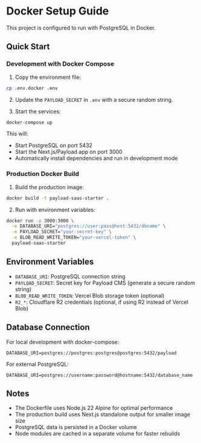 # Docker Setup Guide

This project is configured to run with PostgreSQL in Docker.

## Quick Start

### Development with Docker Compose

1. Copy the environment file:

```bash
cp .env.docker .env
```

2. Update the `PAYLOAD_SECRET` in `.env` with a secure random string.

3. Start the services:

```bash
docker-compose up
```

This will:

- Start PostgreSQL on port 5432
- Start the Next.js/Payload app on port 3000
- Automatically install dependencies and run in development mode

### Production Docker Build

1. Build the production image:

```bash
docker build -t payload-saas-starter .
```

2. Run with environment variables:

```bash
docker run -p 3000:3000 \
  -e DATABASE_URI="postgres://user:pass@host:5432/dbname" \
  -e PAYLOAD_SECRET="your-secret-key" \
  -e BLOB_READ_WRITE_TOKEN="your-vercel-token" \
  payload-saas-starter
```

## Environment Variables

- `DATABASE_URI`: PostgreSQL connection string
- `PAYLOAD_SECRET`: Secret key for Payload CMS (generate a secure random string)
- `BLOB_READ_WRITE_TOKEN`: Vercel Blob storage token (optional)
- `R2_*`: Cloudflare R2 credentials (optional, if using R2 instead of Vercel Blob)

## Database Connection

For local development with docker-compose:

```
DATABASE_URI=postgres://postgres:postgres@postgres:5432/payload
```

For external PostgreSQL:

```
DATABASE_URI=postgres://username:password@hostname:5432/database_name
```

## Notes

- The Dockerfile uses Node.js 22 Alpine for optimal performance
- The production build uses Next.js standalone output for smaller image size
- PostgreSQL data is persisted in a Docker volume
- Node modules are cached in a separate volume for faster rebuilds
